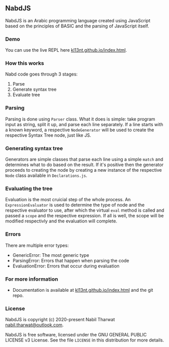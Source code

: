 ## NabdJS

NabdJS is an Arabic programming language created using JavaScript based on the principles of BASIC and the parsing of JavaScript itself.

### Demo

You can use the live REPL here [kl13nt.github.io/index.html](kl13nt.github.io/demo.html).

### How this works

Nabd code goes through 3 stages:

1.  Parse
2.  Generate syntax tree
3.  Evaluate tree

### Parsing

Parsing is done using `Parser` class. What it does is simple: take program input as string, split it up, and parse each line separately. If a line starts with a known keyword, a respective `NodeGenerator` will be used to create the respective Syntax Tree node, just like JS.

### Generating syntax tree

Generators are simple classes that parse each line using a simple `match` and determines what to do based on the result. If it's positive then the generator proceeds to creating the node by creating a new instance of the respective `Node` class available in `Declarations.js`.

### Evaluating the tree

Evaluation is the most cruicial step of the whole process. An `ExpressionEvaluator` is used to determine the type of node and the respective evaluator to use, after which the virtual `eval` method is called and passed a `scope` and the respective expression. If all is well, the scope will be modified respectivly and the evaluation will complete.

### Errors

There are multiple error types:

-   GenericError: The most generic type
-   ParsingError: Errors that happen when parsing the code
-   EvaluationError: Errors that occur during evaluation

### For more information

-   Documentation is available at [kl13nt.github.io/index.html](kl13nt.github.io/index.html) and the git repo.

### License

NabdJS is copyright (c) 2020-present Nabil Tharwat [nabil.tharwat@outlook.com](mailto:nabil.tharwat@outlook.com).

NabdJS is free software, licensed under the GNU GENERAL PUBLIC LICENSE v3 License. See the file `LICENSE` in this distribution for more details.

